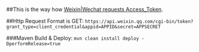##This is the way how [Weixin|Wechat requests Access_Token](https://mp.weixin.qq.com/wiki?t=resource/res_main&id=mp1421140183).

##Http Request Format is GET: `https://api.weixin.qq.com/cgi-bin/token?grant_type=client_credential&appid=APPID&secret=APPSECRET`

###Maven Build & Deploy: `mvn clean install deploy -DperformRelease=true`
